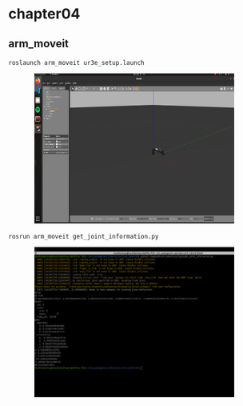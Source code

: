 # chapter04
## arm_moveit
```
roslaunch arm_moveit ur3e_setup.launch
```
<div align="center">
<img src="chapter04/img/image_1.jpg" width="400" height="300">
</div>

```
rosrun arm_moveit get_joint_information.py
```
<div align="center">
<img src="chapter04/img/image_2.jpg" width="400" height="300">
</div>

